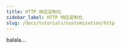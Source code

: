 ```yaml
---
title: HTTP 响应定制化 
sidebar_label: HTTP 响应定制化
slug: /docs/tutorials/customization/http
---
```

balala...